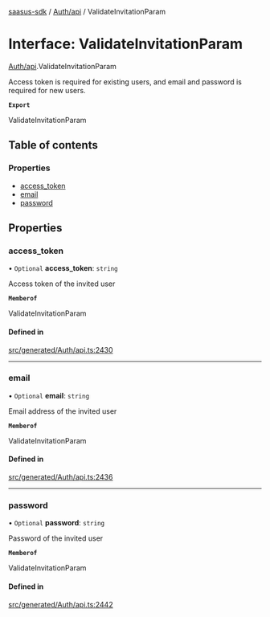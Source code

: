 [saasus-sdk](../README.md) / [Auth/api](../modules/Auth_api.md) / ValidateInvitationParam

# Interface: ValidateInvitationParam

[Auth/api](../modules/Auth_api.md).ValidateInvitationParam

Access token is required for existing users, and email and password is required for new users.

**`Export`**

ValidateInvitationParam

## Table of contents

### Properties

- [access\_token](Auth_api.ValidateInvitationParam.md#access_token)
- [email](Auth_api.ValidateInvitationParam.md#email)
- [password](Auth_api.ValidateInvitationParam.md#password)

## Properties

### access\_token

• `Optional` **access\_token**: `string`

Access token of the invited user

**`Memberof`**

ValidateInvitationParam

#### Defined in

[src/generated/Auth/api.ts:2430](https://github.com/saasus-platform/saasus-sdk-javascript/blob/c67ac22/src/generated/Auth/api.ts#L2430)

___

### email

• `Optional` **email**: `string`

Email address of the invited user

**`Memberof`**

ValidateInvitationParam

#### Defined in

[src/generated/Auth/api.ts:2436](https://github.com/saasus-platform/saasus-sdk-javascript/blob/c67ac22/src/generated/Auth/api.ts#L2436)

___

### password

• `Optional` **password**: `string`

Password of the invited user

**`Memberof`**

ValidateInvitationParam

#### Defined in

[src/generated/Auth/api.ts:2442](https://github.com/saasus-platform/saasus-sdk-javascript/blob/c67ac22/src/generated/Auth/api.ts#L2442)

